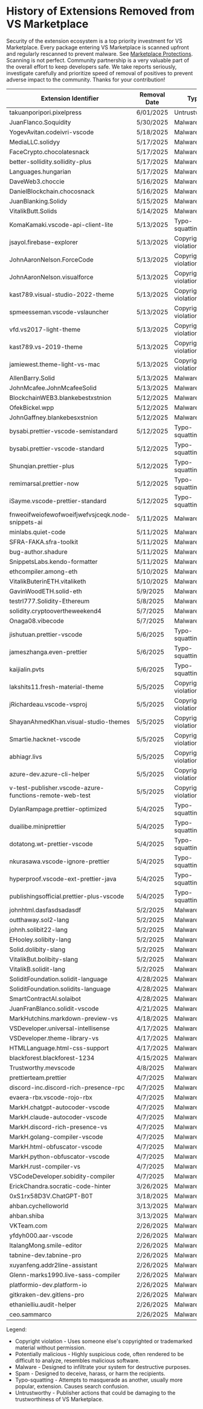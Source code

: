 # History of Extensions Removed from VS Marketplace

Security of the extension ecosystem is a top priority investment for VS Marketplace. 
Every package entering VS Marketplace is scanned upfront and regularly rescanned to prevent malware. See [Marketplace Protections](https://code.visualstudio.com/docs/editor/extension-runtime-security#_marketplace-protections).
Scanning is not perfect. Community partnership is a very valuable part of the overall effort to keep developers safe. We take reports seriously, investigate carefully and prioritize speed of removal of positives to prevent adverse impact to the community. Thanks for your contribution!


| Extension Identifier                  | Removal Date | Type                          |
|---------------------------------------|--------------|-------------------------------|
|takuanporipori.pixelpress|6/01/2025|Untrustworthy
|JuanFlanco.Soquidity|5/30/2025|Malware
|YogevAvitan.codeivri-vscode|5/18/2025| Malware
|MediaLLC.solidyy|5/17/2025| Malware
|FaceCrypto.chocolatesnack|5/17/2025| Malware
|better-sollidity.sollidity-plus|5/17/2025| Malware
|Languages.hungarian|5/17/2025| Malware
|DaveWeb3.choccie|5/16/2025| Malware
|DanielBlockchain.chocosnack|5/16/2025| Malware
|JuanBlanking.Solidy|5/15/2025| Malware
|VitalikButt.Solids|5/14/2025| Malware
|KomaKamaki.vscode-api-client-lite|5/13/2025|Typo-squatting
|jsayol.firebase-explorer| 5/13/2025| Copyright violation
|JohnAaronNelson.ForceCode| 5/13/2025| Copyright violation
|JohnAaronNelson.visualforce| 5/13/2025| Copyright violation
|kast789.visual-studio-2022-theme|5/13/2025| Copyright violation
|spmeesseman.vscode-vslauncher| 5/13/2025| Copyright violation
|vfd.vs2017-light-theme| 5/13/2025| Copyright violation
|kast789.vs-2019-theme|5/13/2025| Copyright violation
|jamiewest.theme-light-vs-mac| 5/13/2025| Copyright violation
|AllenBarry.Solid| 5/13/2025| Malware
|JohnMcafee.JohnMcafeeSolid| 5/13/2025| Malware
|BlockchainWEB3.blankebestxstnion| 5/12/2025| Malware
|OfekBickel.wpp| 5/12/2025| Malware
|JohnGaffney.blankebesxstnion | 5/12/2025| Malware
|bysabi.prettier-vscode-semistandard | 5/12/2025|  Typo-squatting
|bysabi.prettier-vscode-standard| 5/12/2025|  Typo-squatting
|Shunqian.prettier-plus| 5/12/2025|  Typo-squatting
|remimarsal.prettier-now| 5/12/2025|  Typo-squatting
|iSayme.vscode-prettier-standard|5/12/2025|  Typo-squatting
|fnweoifweiofewofwoeifjwefvsjceqk.node-snippets-ai | 5/11/2025| Malware
|minlabs.quiet-code| 5/11/2025| Malware
|SFRA-FAKA.sfra-toolkit| 5/11/2025| Malware
|bug-author.shadure| 5/11/2025| Malware
|SnippetsLabs.kendo-formatter| 5/11/2025| Malware
|ethcompiler.among-eth| 5/10/2025| Malware
|VitalikButerinETH.vitaliketh| 5/10/2025| Malware
|GavinWoodETH.solid-eth| 5/9/2025| Malware
|testrl777.Solidity-Ethereum| 5/8/2025| Malware
|soIidity.cryptoovertheweekend4| 5/7/2025| Malware
|Onaga08.vibecode| 5/7/2025| Malware
|jishutuan.prettier-vscode| 5/6/2025| Typo-squatting
|jameszhanga.even-prettier| 5/6/2025| Typo-squatting
|kaijialin.pvts| 5/6/2025| Typo-squatting
|lakshits11.fresh-material-theme| 5/5/2025| Copyright violation
|jRichardeau.vscode-vsproj| 5/5/2025| Copyright violation
|ShayanAhmedKhan.visual-studio-themes| 5/5/2025| Copyright violation
|Smartie.hacknet-vscode| 5/5/2025| Copyright violation
|abhiagr.livs| 5/5/2025| Copyright violation
|azure-dev.azure-cli-helper| 5/5/2025| Copyright violation
|v-test-publisher.vscode-azure-functions-remote-web-test| 5/5/2025| Copyright violation
|DylanRampage.prettier-optimized| 5/4/2025| Typo-squatting
|duailibe.miniprettier| 5/4/2025| Typo-squatting
|dotatong.wt-prettier-vscode|5/4/2025| Typo-squatting
|nkurasawa.vscode-ignore-prettier| 5/4/2025| Typo-squatting
|hyperproof.vscode-ext-prettier-java| 5/4/2025| Typo-squatting
|publishingsofficial.prettier-plus-vscode| 5/4/2025| Typo-squatting
|johnhtml.dasfasdsadasdf| 5/2/2025| Malware
|outthaway.sol2-lang| 5/2/2025| Malware
|johnh.solibit22-lang| 5/2/2025| Malware
|EHooley.solibity-lang| 5/2/2025| Malware
|Solid.dolibity-slang| 5/2/2025| Malware
|VitalikBut.bolibity-slang| 5/2/2025| Malware
|VitalikB.solidit-lang| 5/2/2025| Malware
|SoliditFoundation.solidit-language| 4/28/2025| Malware
|SoliditFoundation.solidits-language| 4/28/2025| Malware
|SmartContractAI.solaibot| 4/28/2025| Malware
|JuanFranBlanco.solidit-vscode| 4/21/2025| Malware
|MarkHutchins.markdown-preview-vs| 4/18/2025| Malware
|VSDeveloper.universal-intellisense| 4/17/2025| Malware
|VSDeveloper.theme-library-vs| 4/17/2025| Malware
|HTMLLanguage.html-css-support| 4/17/2025| Malware
|blackforest.blackforest-1234| 4/15/2025  | Malware
|Trustworthy.mevscode      |  4/8/2025            | Malware    |
|prettierteam.prettier       |  4/7/2025            | Malware    |
|discord-inc.discord-rich-presence-rpc      |  4/7/2025            | Malware    |
|evaera-rbx.vscode-rojo-rbx      |  4/7/2025            | Malware    |
|MarkH.chatgpt-autocoder-vscode |  4/7/2025            | Malware    |
|MarkH.claude-autocoder-vscode |  4/7/2025            | Malware    |
|MarkH.discord-rich-presence-vs  |  4/7/2025            | Malware    |
|MarkH.golang-compiler-vscode |  4/7/2025            | Malware    |
|MarkH.html-obfuscator-vscode |  4/7/2025            | Malware    |
|MarkH.python-obfuscator-vscode |  4/7/2025            | Malware    |
|MarkH.rust-compiler-vs |  4/7/2025            | Malware    |
|VSCodeDeveloper.sobidity-compiler |  4/7/2025            | Malware    |
|ErickChandra.socratic-code-hinter       |  3/26/2025            | Malware    |
|0xS1rx58D3V.ChatGPT-B0T        |  3/18/2025            | Malware    |
|ahban.cychelloworld        |  3/13/2025            | Malware    |
|ahban.shiba       |  3/13/2025            | Malware    |
| VKTeam.com| 2/26/2025| Malware |
| yfdyh000.aar-vscode | 2/26/2025| Malware |
| ItalangMong.smile-editor | 2/26/2025| Malware |
|tabnine-dev.tabnine-pro | 2/26/2025| Malware |
|xuyanfeng.addr2line-assistant| 2/26/2025| Malware |
| Glenn-marks1990.live-sass-compiler | 2/26/2025| Malware |
| platformio-dev.platform-io | 2/26/2025| Malware |
|gitkraken-dev.gitlens-pro | 2/26/2025| Malware |
| ethanielliu.audit-helper | 2/26/2025| Malware |
| ceo.sammarco | 2/26/2025| Malware |



Legend:
- Copyright violation - Uses someone else's copyrighted or trademarked material without permission.
- Potentially malicious - Highly suspicious code, often rendered to be difficult to analyze, resembles malicious software.
- Malware - Designed to infiltrate your system for destructive purposes.
- Spam - Designed to deceive, harass, or harm the recipients.
- Typo-squatting - Attempts to masquerade as another, usually more popular, extension. Causes search confusion.
- Untrustworthy - Publisher actions that could be damaging to the trustworthiness of VS Marketplace.
